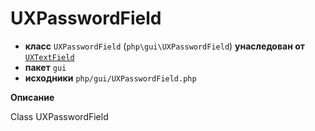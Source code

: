 # UXPasswordField

- **класс** `UXPasswordField` (`php\gui\UXPasswordField`) **унаследован от** [`UXTextField`](https://github.com/VenityStudio/android/tree/master/jphp-android-ext/api-docs/classes/php/gui/UXTextField.ru.md)
- **пакет** `gui`
- **исходники** `php/gui/UXPasswordField.php`

**Описание**

Class UXPasswordField